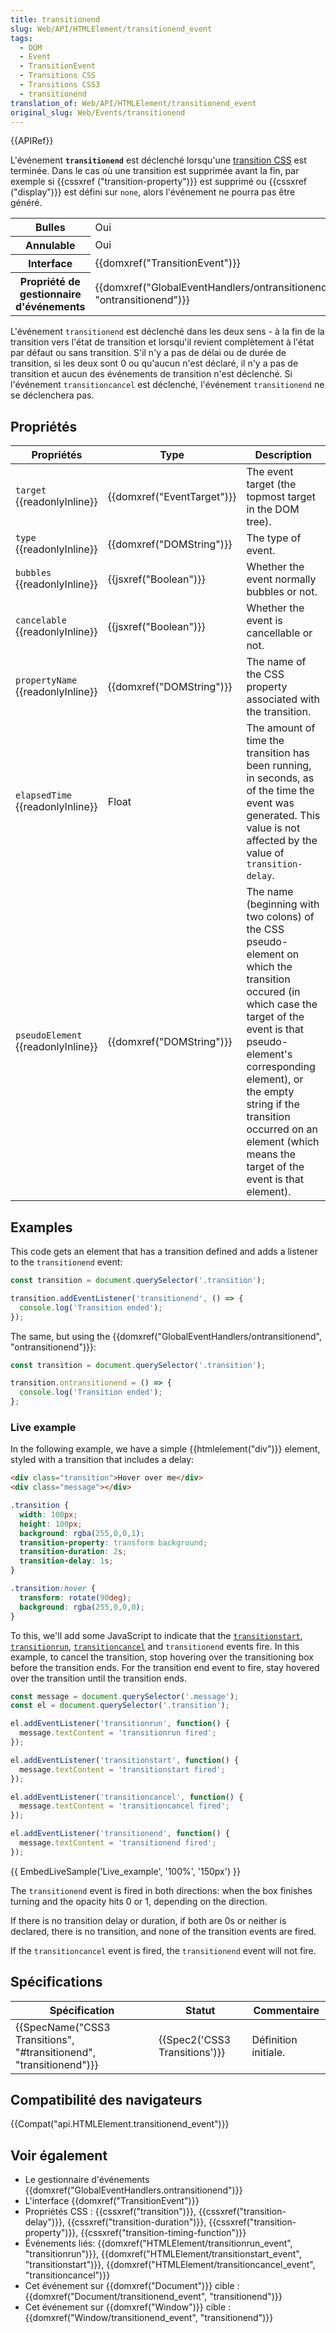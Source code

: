```yaml
---
title: transitionend
slug: Web/API/HTMLElement/transitionend_event
tags:
  - DOM
  - Event
  - TransitionEvent
  - Transitions CSS
  - Transitions CSS3
  - transitionend
translation_of: Web/API/HTMLElement/transitionend_event
original_slug: Web/Events/transitionend
---
```

{{APIRef}}

L'événement **`transitionend`** est déclenché lorsqu'une [transition CSS](/en-US/docs/CSS/Using_CSS_transitions) est terminée. Dans le cas où une transition est supprimée avant la fin, par exemple si {{cssxref ("transition-property")}} est supprimé ou {{cssxref ("display")}} est défini sur `none`, alors l'événement ne pourra pas être généré.

<table class="properties">
  <tbody>
    <tr>
      <th scope="row">Bulles</th>
      <td>Oui</td>
    </tr>
    <tr>
      <th scope="row">Annulable</th>
      <td>Oui</td>
    </tr>
    <tr>
      <th scope="row">Interface</th>
      <td>{{domxref("TransitionEvent")}}</td>
    </tr>
    <tr>
      <th scope="row">Propriété de gestionnaire d'événements</th>
      <td>
        {{domxref("GlobalEventHandlers/ontransitionend", "ontransitionend")}}
      </td>
    </tr>
  </tbody>
</table>

L'événement `transitionend` est déclenché dans les deux sens - à la fin de la transition vers l'état de transition et lorsqu'il revient complètement à l'état par défaut ou sans transition. S'il n'y a pas de délai ou de durée de transition, si les deux sont 0 ou qu'aucun n'est déclaré, il n'y a pas de transition et aucun des événements de transition n'est déclenché.  Si l'événement `transitioncancel` est déclenché, l'événement `transitionend` ne se déclenchera pas.

## Propriétés

| Propriétés                               | Type                                 | Description                                                                                                                                                                                                                                                                                                |
| ---------------------------------------- | ------------------------------------ | ---------------------------------------------------------------------------------------------------------------------------------------------------------------------------------------------------------------------------------------------------------------------------------------------------------- |
| `target` {{readonlyInline}}        | {{domxref("EventTarget")}} | The event target (the topmost target in the DOM tree).                                                                                                                                                                                                                                                     |
| `type` {{readonlyInline}}          | {{domxref("DOMString")}}     | The type of event.                                                                                                                                                                                                                                                                                         |
| `bubbles` {{readonlyInline}}       | {{jsxref("Boolean")}}         | Whether the event normally bubbles or not.                                                                                                                                                                                                                                                                 |
| `cancelable` {{readonlyInline}}    | {{jsxref("Boolean")}}         | Whether the event is cancellable or not.                                                                                                                                                                                                                                                                   |
| `propertyName` {{readonlyInline}}  | {{domxref("DOMString")}}     | The name of the CSS property associated with the transition.                                                                                                                                                                                                                                               |
| `elapsedTime` {{readonlyInline}}   | Float                                | The amount of time the transition has been running, in seconds, as of the time the event was generated. This value is not affected by the value of `transition-delay`.                                                                                                                                     |
| `pseudoElement` {{readonlyInline}} | {{domxref("DOMString")}}     | The name (beginning with two colons) of the CSS pseudo-element on which the transition occured (in which case the target of the event is that pseudo-element's corresponding element), or the empty string if the transition occurred on an element (which means the target of the event is that element). |

## Examples

This code gets an element that has a transition defined and adds a listener to the `transitionend` event:

```js
const transition = document.querySelector('.transition');

transition.addEventListener('transitionend', () => {
  console.log('Transition ended');
});
```

The same, but using the {{domxref("GlobalEventHandlers/ontransitionend", "ontransitionend")}}:

```js
const transition = document.querySelector('.transition');

transition.ontransitionend = () => {
  console.log('Transition ended');
};
```

### Live example

In the following example, we have a simple {{htmlelement("div")}} element, styled with a transition that includes a delay:

```html
<div class="transition">Hover over me</div>
<div class="message"></div>
```

```css
.transition {
  width: 100px;
  height: 100px;
  background: rgba(255,0,0,1);
  transition-property: transform background;
  transition-duration: 2s;
  transition-delay: 1s;
}

.transition:hover {
  transform: rotate(90deg);
  background: rgba(255,0,0,0);
}
```

To this, we'll add some JavaScript to indicate that the [`transitionstart`](/en-US/docs/Web/API/HTMLElement/transitionstart_event), [`transitionrun`](/en-US/docs/Web/API/HTMLElement/transitionrun_event), [`transitioncancel`](/en-US/docs/Web/API/Window/transitioncancel_event) and `transitionend` events fire. In this example, to cancel the transition, stop hovering over the transitioning box before the transition ends. For the transition end event to fire, stay hovered over the transition until the transition ends.

```js
const message = document.querySelector('.message');
const el = document.querySelector('.transition');

el.addEventListener('transitionrun', function() {
  message.textContent = 'transitionrun fired';
});

el.addEventListener('transitionstart', function() {
  message.textContent = 'transitionstart fired';
});

el.addEventListener('transitioncancel', function() {
  message.textContent = 'transitioncancel fired';
});

el.addEventListener('transitionend', function() {
  message.textContent = 'transitionend fired';
});
```

{{ EmbedLiveSample('Live_example', '100%', '150px') }}

The `transitionend` event is fired in both directions: when the box finishes turning and the opacity hits 0 or 1, depending on the direction.

If there is no transition delay or duration, if both are 0s or neither is declared, there is no transition, and none of the transition events are fired.

If the `transitioncancel` event is fired, the `transitionend` event will not fire.

## Spécifications

| Spécification                                                                            | Statut                                   | Commentaire          |
| ---------------------------------------------------------------------------------------- | ---------------------------------------- | -------------------- |
| {{SpecName("CSS3 Transitions", "#transitionend", "transitionend")}} | {{Spec2('CSS3 Transitions')}} | Définition initiale. |

## Compatibilité des navigateurs

{{Compat("api.HTMLElement.transitionend_event")}}

## Voir également

- Le gestionnaire d'événements {{domxref("GlobalEventHandlers.ontransitionend")}}
- L'interface {{domxref("TransitionEvent")}}
- Propriétés CSS : {{cssxref("transition")}}, {{cssxref("transition-delay")}}, {{cssxref("transition-duration")}}, {{cssxref("transition-property")}}, {{cssxref("transition-timing-function")}}
- Événements liés: {{domxref("HTMLElement/transitionrun_event", "transitionrun")}}, {{domxref("HTMLElement/transitionstart_event", "transitionstart")}}, {{domxref("HTMLElement/transitioncancel_event", "transitioncancel")}}
- Cet événement sur {{domxref("Document")}} cible : {{domxref("Document/transitionend_event", "transitionend")}}
- Cet événement sur {{domxref("Window")}} cible : {{domxref("Window/transitionend_event", "transitionend")}}
